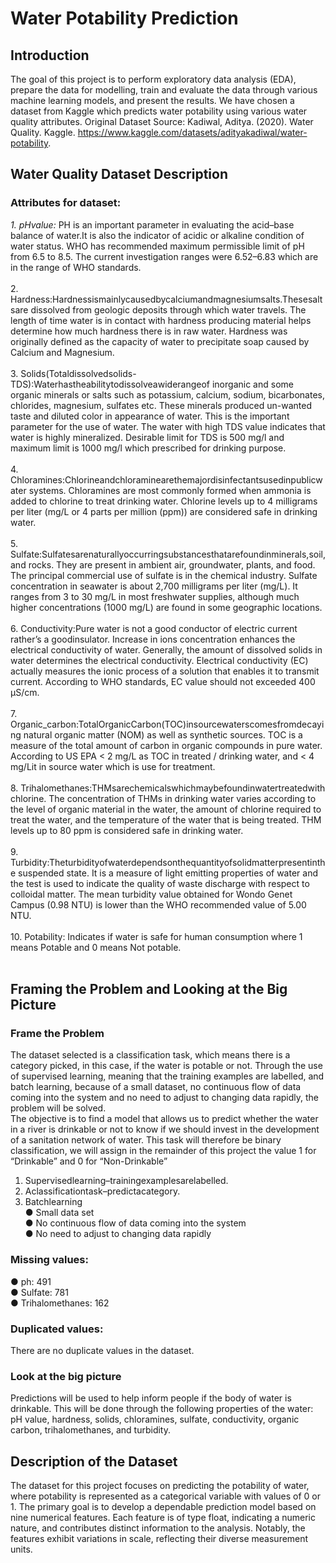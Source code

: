 # Water Potability Prediction

## Introduction
The goal of this project is to perform exploratory data analysis (EDA), prepare the data for modelling, train and evaluate the data through various machine learning models, and present the results.
We have chosen a dataset from Kaggle which predicts water potability using various water quality attributes.
Original Dataset Source: Kadiwal, Aditya. (2020). Water Quality. Kaggle. https://www.kaggle.com/datasets/adityakadiwal/water-potability.

## Water Quality Dataset Description
### Attributes for dataset:
_1. pHvalue:_ PH is an important parameter in evaluating the acid–base balance of water.It is also the indicator of acidic or alkaline condition of water status. WHO has recommended maximum permissible limit of pH from 6.5 to 8.5. The current investigation ranges were 6.52–6.83 which are in the range of WHO standards.<br><br>
2. Hardness:Hardnessismainlycausedbycalciumandmagnesiumsalts.Thesesaltsare dissolved from geologic deposits through which water travels. The length of time water is in contact with hardness producing material helps determine how much hardness there is in raw water. Hardness was originally defined as the capacity of water to precipitate soap caused by Calcium and Magnesium.<br><br>
3. Solids(Totaldissolvedsolids-TDS):Waterhastheabilitytodissolveawiderangeof inorganic and some organic minerals or salts such as potassium, calcium, sodium, bicarbonates, chlorides, magnesium, sulfates etc. These minerals produced un-wanted taste and diluted color in appearance of water. This is the important parameter for the use of water. The water with high TDS value indicates that water is highly mineralized. Desirable limit for TDS is 500 mg/l and maximum limit is 1000 mg/l which prescribed for drinking purpose.<br><br>
4. Chloramines:Chlorineandchloraminearethemajordisinfectantsusedinpublicwater systems. Chloramines are most commonly formed when ammonia is added to chlorine to treat drinking water. Chlorine levels up to 4 milligrams per liter (mg/L or 4 parts per million (ppm)) are considered safe in drinking water.<br><br>
5. Sulfate:Sulfatesarenaturallyoccurringsubstancesthatarefoundinminerals,soil,and rocks. They are present in ambient air, groundwater, plants, and food. The principal commercial use of sulfate is in the chemical industry. Sulfate concentration in seawater is about 2,700 milligrams per liter (mg/L). It ranges from 3 to 30 mg/L in most freshwater supplies, although much higher concentrations (1000 mg/L) are found in some geographic locations.<br><br>
6. Conductivity:Pure water is not a good conductor of electric current rather’s a goodinsulator. Increase in ions concentration enhances the electrical conductivity of water. Generally, the amount of dissolved solids in water determines the electrical conductivity. Electrical conductivity (EC) actually measures the ionic process of a solution that enables it to transmit current. According to WHO standards, EC value should not exceeded 400 μS/cm.<br><br>
7. Organic_carbon:TotalOrganicCarbon(TOC)insourcewaterscomesfromdecaying natural organic matter (NOM) as well as synthetic sources. TOC is a measure of the total amount of carbon in organic compounds in pure water. According to US EPA < 2 mg/L as TOC in treated / drinking water, and < 4 mg/Lit in source water which is use for treatment.<br><br>
8. Trihalomethanes:THMsarechemicalswhichmaybefoundinwatertreatedwith chlorine. The concentration of THMs in drinking water varies according to the level of organic material in the water, the amount of chlorine required to treat the water, and the temperature of the water that is being treated. THM levels up to 80 ppm is considered safe in drinking water.<br><br>
9. Turbidity:Theturbidityofwaterdependsonthequantityofsolidmatterpresentinthe suspended state. It is a measure of light emitting properties of water and the test is used to indicate the quality of waste discharge with respect to colloidal matter. The mean turbidity value obtained for Wondo Genet Campus (0.98 NTU) is lower than the WHO recommended value of 5.00 NTU.<br><br>
10. Potability: Indicates if water is safe for human consumption where 1 means Potable and 0 means Not potable.<br><br>

## Framing the Problem and Looking at the Big Picture
### Frame the Problem
The dataset selected is a classification task, which means there is a category picked, in this case, if the water is potable or not. Through the use of supervised learning, meaning that the training examples are labelled, and batch learning, because of a small dataset, no continuous flow of data coming into the system and no need to adjust to changing data rapidly, the problem will be solved.<br>
The objective is to find a model that allows us to predict whether the water in a river is drinkable or not to know if we should invest in the development of a sanitation network of water.
This task will therefore be binary classification, we will assign in the remainder of this project the value 1 for “Drinkable” and 0 for “Non-Drinkable”

1. Supervisedlearning–trainingexamplesarelabelled.<br>
2. Aclassificationtask–predictacategory.<br>
3. Batchlearning<br>
  ● Small data set<br>
  ● No continuous flow of data coming into the system<br>
  ● No need to adjust to changing data rapidly<br>

### Missing values:
● ph: 491<br>
● Sulfate: 781<br>
● Trihalomethanes: 162<br>
### Duplicated values:
There are no duplicate values in the dataset.


### Look at the big picture
Predictions will be used to help inform people if the body of water is drinkable. This will be done through the following properties of the water: pH value, hardness, solids, chloramines, sulfate, conductivity, organic carbon, trihalomethanes, and turbidity.

## Description of the Dataset
The dataset for this project focuses on predicting the potability of water, where potability is represented as a categorical variable with values of 0 or 1. The primary goal is to develop a dependable prediction model based on nine numerical features. Each feature is of type float, indicating a numeric nature, and contributes distinct information to the analysis. Notably, the features exhibit variations in scale, reflecting their diverse measurement units.

